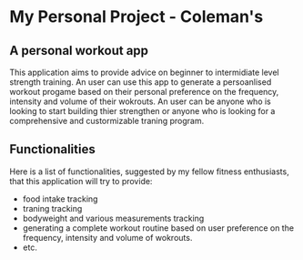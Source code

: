 # My Personal Project - Coleman's

## A personal workout app

This application aims to provide advice on beginner to intermidiate level strength training.
An user can use this app to generate a persoanlised workout progame based on their personal preference on the frequency, intensity and volume of their wokrouts.
An user can be anyone who is looking to start building thier strengthen or anyone who is looking for a comprehensive and custormizable traning program.

## Functionalities

Here is a list of functionalities, suggested by my fellow fitness enthusiasts, that this application will try to provide:
- food intake tracking
- traning tracking
- bodyweight and various measurements tracking
- generating a complete workout routine based on user preference on the frequency, intensity and volume of wokrouts.
- etc.
